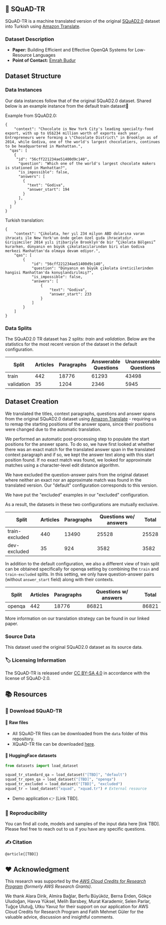## 📜 SQuAD-TR

SQuAD-TR is a machine translated version of the original [SQuAD2.0](https://rajpurkar.github.io/SQuAD-explorer/) dataset into Turkish using [Amazon Translate](https://aws.amazon.com/translate/).

### Dataset Description

- **Paper:** Building Efficient and Effective OpenQA Systems for Low-Resource Languages
- **Point of Contact:** [Emrah Budur](mailto:emrah.budur@boun.edu.tr)


## Dataset Structure

### Data Instances

Our data instances follow that of the original SQuAD2.0 dataset.
Shared below is an example instance from the default train dataset🍫

Example from SQuAD2.0:
```
{
    "context": "Chocolate is New York City's leading specialty-food export, with up to US$234 million worth of exports each year. Entrepreneurs were forming a \"Chocolate District\" in Brooklyn as of 2014, while Godiva, one of the world's largest chocolatiers, continues to be headquartered in Manhattan.",
  "qas": [
    {
     "id": "56cff221234ae51400d9c140",
      "question": "Which one of the world's largest chocolate makers is stationed in Manhattan?",
      "is_impossible": false,
      "answers": [
        {
          "text": "Godiva",
          "answer_start": 194
        }
      ],
    }
  ]
}
```

Turkish translation:

```
{
    "context": "Çikolata, her yıl 234 milyon ABD dolarına varan ihracatı ile New York'un önde gelen özel gıda ihracatıdır. Girişimciler 2014 yılı itibariyle Brooklyn'de bir “Çikolata Bölgesi” kurarken, dünyanın en büyük çikolatacılarından biri olan Godiva merkezi Manhattan'da olmaya devam ediyor.",
    "qas": [
        {
            "id": "56cff221234ae51400d9c140",
            "question": "Dünyanın en büyük çikolata üreticilerinden hangisi Manhattan'da konuşlandırılmış?",
            "is_impossible": false,
            "answers": [
                {
                    "text": "Godiva",
                    "answer_start": 233
                }
            ]
        }
    ]
}

```

### Data Splits

The SQuAD2.0 TR dataset has 2 splits: _train_ and _validation_. Below are the statistics for the most recent version of the dataset in the default configuration.

| Split      | Articles | Paragraphs | Answerable Questions | Unanswerable Questions | Total   |
| ---------- | -------- | ---------- | -------------------- | ---------------------- | ------- |
| train      | 442      | 18776      | 61293                | 43498                  | 104,791 |
| validation | 35       | 1204       | 2346                 | 5945                   | 8291    |



## Dataset Creation

We translated the titles, context paragraphs, questions and answer spans from the original SQuAD2.0 dataset using [Amazon Translate](https://aws.amazon.com/translate/) - requiring us to remap the starting positions of the answer spans, since their positions were changed due to the automatic translation.

We performed an automatic post-processing step to populate the start positions for the answer spans. To do so, we have first looked at whether there was an exact match for the translated answer span in the translated context paragraph and if so, we kept the answer text along with this start position found.
If no exact match was found, we looked for approximate matches using a character-level edit distance algorithm.

We have excluded the question-answer pairs from the original dataset where neither an exact nor an approximate match was found in the translated version. Our "default" configuration corresponds to this version. 

We have put the "excluded" examples in our "excluded" configuration. 

As a result, the datasets in these two configurations are mutually exclusive.

| Split   | Articles | Paragraphs | Questions wo/ answers | Total   |
| ------- | -------- | ---------- | --------------------- | ------- |
| train-excluded   | 440        | 13490          | 25528                 | 25528   |
| dev-excluded     | 35        | 924          | 3582                     | 3582       |


In addition to the default configuration, we also a different view of train split can be obtained specifically for openqa setting by combining the `train` and `train-excluded` splits. In this setting, we only have question-answer pairs (without `answer_start` field) along with their contexts.  

| Split      | Articles | Paragraphs | Questions w/ answers |  Total   |
| ---------- | -------- | ---------- | -------------------- |  ------- |
| openqa     | 442      | 18776      | 86821                |  86821   |

More information on our translation strategy can be found in our linked paper.

### Source Data

This dataset used the original SQuAD2.0 dataset as its source data.

### 🏷 Licensing Information

The SQuAD-TR is released under [CC BY-SA 4.0](https://creativecommons.org/licenses/by-sa/4.0/) in accordance with the license of SQuAD-2.0. 

## 📚 Resources 

### 📖 Download SQuAD-TR

#### 🔗 Raw files

* All SQuAD-TR files can be downloaded from the `data` folder of this repository.
* XQuAD-TR file can be downloaded [here](https://github.com/deepmind/xquad).
 
#### 🤗 HuggingFace datasets
```py
from datasets import load_dataset

squad_tr_standard_qa = load_dataset("[TBD]", "default")
squad_tr_open_qa = load_dataset("[TBD]", "openqa")
squad_tr_excluded = load_dataset("[TBD]", "excluded")
xquad_tr = load_dataset("xquad", "xquad.tr") # External resource

```
* Demo application 👉 [Link TBD]. 

### 🔬 Reproducibility 

You can find all code, models and samples of the input data here [link TBD].  Please feel free to reach out to us if you have any specific questions. 


### ✍️ Citation

```
@article{[TBD]}
```
 
## ❤ Acknowledgment
This research was supported by the _[AWS Cloud Credits for Research Program](https://aws.amazon.com/government-education/research-and-technical-computing/cloud-credit-for-research/) (formerly AWS Research Grants)_.

We thank Alara Dirik, Almira Bağlar, Berfu Büyüköz, Berna Erden, Gökçe Uludoğan,  Havva Yüksel, Melih Barsbey, Murat Karademir, Selen Parlar, Tuğçe Ulutuğ, Utku Yavuz for their support on our application for AWS Cloud Credits for Research Program and Fatih Mehmet Güler for the valuable advice, discussion and insightful comments.
